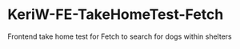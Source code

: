 # KeriW-FE-TakeHomeTest-Fetch
Frontend take home test for Fetch to search for dogs within shelters 
